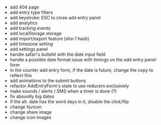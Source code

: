 - add 404 page
- add entry type filters
- add keystroke: ESC to close add entry panel
- add analytics
- add tracking events
- add localStorage storage
- add import/export feature (sha-1 hash)
- add timezone setting
- add settings panel
- handle safari's bullshit with the date input field
- handle a possible date format issue with timings on the add entry panel form
- In the counter add entry form, if the date is future, change the copy to reflect this
- add animations to the submit buttons
- refactor AddEntryForm's state to use reducers exclusively
- make sounds / alerts / SMS when a timer is done (?)
- fix absurdly big dates
- if the alt. date has the word days in it, disable the click/flip
- change favicon
- change share image
- change icon images
